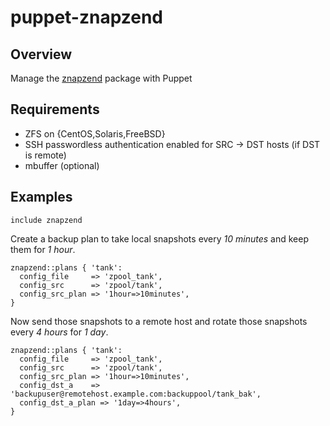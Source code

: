 puppet-znapzend
==================

## Overview
Manage the [znapzend](http://www.znapzend.org/) package with Puppet 

## Requirements
 * ZFS on {CentOS,Solaris,FreeBSD}
 * SSH passwordless authentication enabled for SRC -> DST hosts (if DST is remote)
 * mbuffer (optional)

## Examples
```
include znapzend
```
Create a backup plan to take local snapshots every _10 minutes_ and keep them for _1 hour_.
```
znapzend::plans { 'tank':
  config_file     => 'zpool_tank',
  config_src      => 'zpool/tank',
  config_src_plan => '1hour=>10minutes',
}
```
Now send those snapshots to a remote host and rotate those snapshots every _4 hours_ for _1 day_.
```
znapzend::plans { 'tank':
  config_file     => 'zpool_tank',
  config_src      => 'zpool/tank',
  config_src_plan => '1hour=>10minutes',
  config_dst_a    => 'backupuser@remotehost.example.com:backuppool/tank_bak',
  config_dst_a_plan => '1day=>4hours',
}
```
